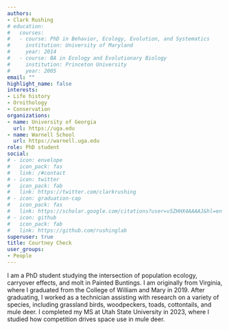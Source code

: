 ```yaml
---
authors:
- Clark Rushing
# education:
#   courses:
#   - course: PhD in Behavior, Ecology, Evolution, and Systematics
#     institution: University of Maryland
#     year: 2014
#   - course: BA in Ecology and Evolutionary Biology
#     institution: Princeton University
#     year: 2005
email: ""
highlight_name: false
interests:
- Life history
- Ornithology
- Conservation
organizations:
- name: University of Georgia
  url: https://uga.edu
- name: Warnell School
  url: https://warnell.uga.edu
role: PhD student
social:
# - icon: envelope
#   icon_pack: fas
#   link: /#contact
# - icon: twitter
#   icon_pack: fab
#   link: https://twitter.com/clarkrushing
# - icon: graduation-cap
#   icon_pack: fas
#   link: https://scholar.google.com/citations?user=v5ZHHX4AAAAJ&hl=en
# - icon: github
#   icon_pack: fab
#   link: https://github.com/rushinglab
superuser: true
title: Courtney Check
user_groups:
- People
---
```


I am a PhD student studying the intersection of population ecology, carryover effects, and molt in Painted Buntings. I am originally from Virginia, where I graduated from the College of William and Mary in 2019. After graduating, I worked as a technician assisting with research on a variety of species, including grassland birds, woodpeckers, toads, cottontails, and mule deer. I completed my MS at Utah State University in 2023, where I studied how competition drives space use in mule deer.